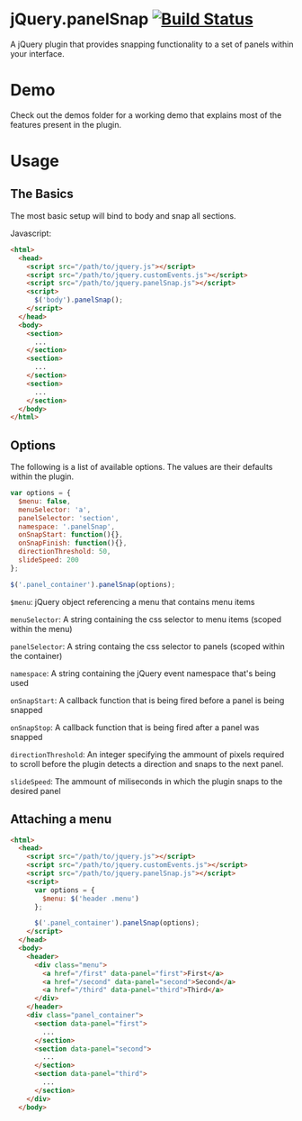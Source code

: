 # jQuery.panelSnap [![Build Status](https://travis-ci.org/guidobouman/jquery-panelsnap.png)](https://travis-ci.org/guidobouman/jquery-panelsnap)
A jQuery plugin that provides snapping functionality to a set of panels within your interface.

# Demo
Check out the demos folder for a working demo that explains most of the features present in the plugin.

# Usage
## The Basics
The most basic setup will bind to body and snap all sections.

Javascript:
```html
<html>
  <head>
    <script src="/path/to/jquery.js"></script>
    <script src="/path/to/jquery.customEvents.js"></script>
    <script src="/path/to/jquery.panelSnap.js"></script>
    <script>
      $('body').panelSnap();
    </script>
  </head>
  <body>
    <section>
      ...
    </section>
    <section>
      ...
    </section>
    <section>
      ...
    </section>
  </body>
</html>
```

## Options
The following is a list of available options. The values are their defaults within the plugin.
```javascript
var options = {
  $menu: false,
  menuSelector: 'a',
  panelSelector: 'section',
  namespace: '.panelSnap',
  onSnapStart: function(){},
  onSnapFinish: function(){},
  directionThreshold: 50,
  slideSpeed: 200
};

$('.panel_container').panelSnap(options);
```

`$menu`:
jQuery object referencing a menu that contains menu items

`menuSelector`:
A string containing the css selector to menu items (scoped within the menu)

`panelSelector`:
A string containg the css selector to panels (scoped within the container)

`namespace`:
A string containing the jQuery event namespace that's being used

`onSnapStart`:
A callback function that is being fired before a panel is being snapped

`onSnapStop`:
A callback function that is being fired after a panel was snapped

`directionThreshold`:
An integer specifying the ammount of pixels required to scroll before the plugin detects a direction and snaps to the next panel.

`slideSpeed`:
The ammount of miliseconds in which the plugin snaps to the desired panel

## Attaching a menu

```html
<html>
  <head>
    <script src="/path/to/jquery.js"></script>
    <script src="/path/to/jquery.customEvents.js"></script>
    <script src="/path/to/jquery.panelSnap.js"></script>
    <script>
      var options = {
        $menu: $('header .menu')
      };

      $('.panel_container').panelSnap(options);
    </script>
  </head>
  <body>
    <header>
      <div class="menu">
        <a href="/first" data-panel="first">First</a>
        <a href="/second" data-panel="second">Second</a>
        <a href="/third" data-panel="third">Third</a>
      </div>
    </header>
    <div class="panel_container">
      <section data-panel="first">
        ...
      </section>
      <section data-panel="second">
        ...
      </section>
      <section data-panel="third">
        ...
      </section>
    </div>
  </body>
```
